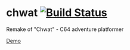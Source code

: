 # chwat [![Build Status](https://travis-ci.org/praghus/nihil.svg?branch=master)](https://travis-ci.org/praghus/nihil)
Remake of "Chwat" - C64 adventure platformer

[Demo](http://nihil.pl/chwat/)
